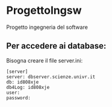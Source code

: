 # ProgettoIngsw
Progetto ingegneria del software

## Per accedere ai database:
Bisogna creare il file server.ini:
```
[server]
server: dbserver.scienze.univr.it
db: id808xje
db4Log: id808xje
user:
password: 
```
